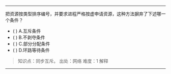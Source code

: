 ---
把资源按类型排序编号，并要求进程严格按虚申请资源，这种方法摒弃了下述哪一个条件？
- ( ) A.互斥条件 
- ( ) B.不剥夺条件 
- ( ) C.部分分配条件 
- ( ) D.环路等待条件

> 知识点：同步互斥。
> 出处：网络
> 难度：1
> 解释

---
